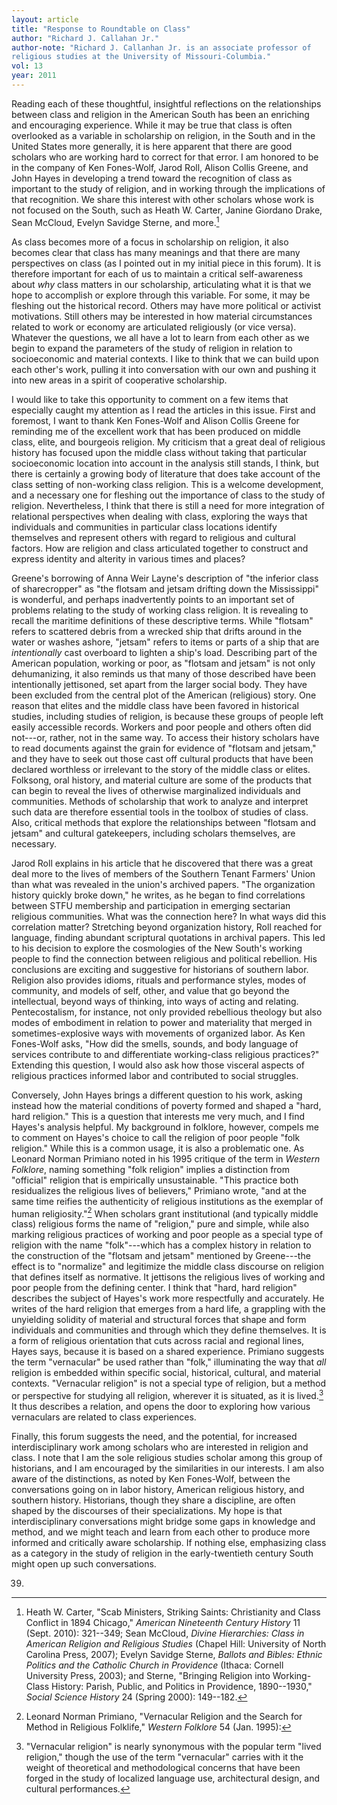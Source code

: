 ```yaml
---
layout: article
title: "Response to Roundtable on Class"
author: "Richard J. Callahan Jr."
author-note: "Richard J. Callanhan Jr. is an associate professor of
religious studies at the University of Missouri-Columbia."
vol: 13
year: 2011
---
```


Reading each of these thoughtful, insightful reflections on the
relationships between class and religion in the American South has been
an enriching and encouraging experience. While it may be true that class
is often overlooked as a variable in scholarship on religion, in the
South and in the United States more generally, it is here apparent that
there are good scholars who are working hard to correct for that error.
I am honored to be in the company of Ken Fones-Wolf, Jarod Roll, Alison
Collis Greene, and John Hayes in developing a trend toward the
recognition of class as important to the study of religion, and in
working through the implications of that recognition. We share this
interest with other scholars whose work is not focused on the South,
such as Heath W. Carter, Janine Giordano Drake, Sean McCloud, Evelyn
Savidge Sterne, and more.[^1] 

As class becomes more of a focus in scholarship on religion, it also
becomes clear that class has many meanings and that there are many
perspectives on class (as I pointed out in my initial piece in this
forum). It is therefore important for each of us to maintain a critical
self-awareness about *why* class matters in our scholarship,
articulating what it is that we hope to accomplish or explore through
this variable. For some, it may be fleshing out the historical record.
Others may have more political or activist motivations. Still others may
be interested in how material circumstances related to work or economy
are articulated religiously (or vice versa). Whatever the questions, we
all have a lot to learn from each other as we begin to expand the
parameters of the study of religion in relation to socioeconomic and
material contexts. I like to think that we can build upon each other's
work, pulling it into conversation with our own and pushing it into new
areas in a spirit of cooperative scholarship.

I would like to take this opportunity to comment on a few items that
especially caught my attention as I read the articles in this issue.
First and foremost, I want to thank Ken Fones-Wolf and Alison Collis
Greene for reminding me of the excellent work that has been produced on
middle class, elite, and bourgeois religion. My criticism that a great
deal of religious history has focused upon the middle class without
taking that particular socioeconomic location into account in the
analysis still stands, I think, but there is certainly a growing body of
literature that does take account of the class setting of non-working
class religion. This is a welcome development, and a necessary one for
fleshing out the importance of class to the study of religion.
Nevertheless, I think that there is still a need for more integration of
relational perspectives when dealing with class, exploring the ways that
individuals and communities in particular class locations identify
themselves and represent others with regard to religious and cultural
factors. How are religion and class articulated together to construct
and express identity and alterity in various times and places?

Greene's borrowing of Anna Weir Layne's description of "the inferior
class of sharecropper" as "the flotsam and jetsam drifting down the
Mississippi" is wonderful, and perhaps inadvertently points to an
important set of problems relating to the study of working class
religion. It is revealing to recall the maritime definitions of these
descriptive terms. While "flotsam" refers to scattered debris from a
wrecked ship that drifts around in the water or washes ashore, "jetsam"
refers to items or parts of a ship that are *intentionally* cast
overboard to lighten a ship's load. Describing part of the American
population, working or poor, as "flotsam and jetsam" is not only
dehumanizing, it also reminds us that many of those described have been
intentionally jettisoned, set apart from the larger social body. They
have been excluded from the central plot of the American (religious)
story. One reason that elites and the middle class have been favored in
historical studies, including studies of religion, is because these
groups of people left easily accessible records. Workers and poor people
and others often did not---or, rather, not in the same way. To access
their history scholars have to read documents against the grain for
evidence of "flotsam and jetsam," and they have to seek out those cast
off cultural products that have been declared worthless or irrelevant to
the story of the middle class or elites. Folksong, oral history, and
material culture are some of the products that can begin to reveal the
lives of otherwise marginalized individuals and communities. Methods of
scholarship that work to analyze and interpret such data are therefore
essential tools in the toolbox of studies of class. Also, critical
methods that explore the relationships between "flotsam and jetsam" and
cultural gatekeepers, including scholars themselves, are necessary.

Jarod Roll explains in his article that he discovered that there was a
great deal more to the lives of members of the Southern Tenant Farmers'
Union than what was revealed in the union's archived papers. "The
organization history quickly broke down," he writes, as he began to find
correlations between STFU membership and participation in emerging
sectarian religious communities. What was the connection here? In what
ways did this correlation matter? Stretching beyond organization
history, Roll reached for language, finding abundant scriptural
quotations in archival papers. This led to his decision to explore the
cosmologies of the New South's working people to find the connection
between religious and political rebellion. His conclusions are exciting
and suggestive for historians of southern labor. Religion also provides
idioms, rituals and performance styles, modes of community, and models
of self, other, and value that go beyond the intellectual, beyond ways
of thinking, into ways of acting and relating. Pentecostalism, for
instance, not only provided rebellious theology but also modes of
embodiment in relation to power and materiality that merged in
sometimes-explosive ways with movements of organized labor. As Ken
Fones-Wolf asks, "How did the smells, sounds, and body language of
services contribute to and differentiate working-class religious
practices?" Extending this question, I would also ask how those visceral
aspects of religious practices informed labor and contributed to social
struggles.

Conversely, John Hayes brings a different question to his work, asking
instead how the material conditions of poverty formed and shaped a
"hard, hard religion." This is a question that interests me very much,
and I find Hayes's analysis helpful. My background in folklore, however,
compels me to comment on Hayes's choice to call the religion of poor
people "folk religion." While this is a common usage, it is also a
problematic one. As Leonard Norman Primiano noted in his 1995 critique
of the term in *Western Folklore*, naming something "folk religion"
implies a distinction from "official" religion that is empirically
unsustainable. "This practice both residualizes the religious lives of
believers," Primiano wrote, "and at the same time reifies the
authenticity of religious institutions as the exemplar of human
religiosity."[^2]  When scholars grant institutional (and
typically middle class) religious forms the name of "religion," pure and
simple, while also marking religious practices of working and poor
people as a special type of religion with the name "folk"---which has a
complex history in relation to the construction of the "flotsam and
jetsam" mentioned by Greene---the effect is to "normalize" and legitimize
the middle class discourse on religion that defines itself as normative.
It jettisons the religious lives of working and poor people from the
defining center. I think that "hard, hard religion" describes the
subject of Hayes's work more respectfully and accurately. He writes of
the hard religion that emerges from a hard life, a grappling with the
unyielding solidity of material and structural forces that shape and
form individuals and communities and through which they define
themselves. It is a form of religious orientation that cuts across
racial and regional lines, Hayes says, because it is based on a shared
experience. Primiano suggests the term "vernacular" be used rather than
"folk," illuminating the way that *all* religion is embedded within
specific social, historical, cultural, and material contexts.
"Vernacular religion" is not a special type of religion, but a method or
perspective for studying all religion, wherever it is situated, as it is
lived.[^3]  It thus describes a relation, and opens the door to
exploring how various vernaculars are related to class experiences.

Finally, this forum suggests the need, and the potential, for increased
interdisciplinary work among scholars who are interested in religion and
class. I note that I am the sole religious studies scholar among this
group of historians, and I am encouraged by the similarities in our
interests. I am also aware of the distinctions, as noted by Ken
Fones-Wolf, between the conversations going on in labor history,
American religious history, and southern history. Historians, though
they share a discipline, are often shaped by the discourses of their
specializations. My hope is that interdisciplinary conversations might
bridge some gaps in knowledge and method, and we might teach and learn
from each other to produce more informed and critically aware
scholarship. If nothing else, emphasizing class as a category in the
study of religion in the early-twentieth century South might open up
such conversations.

[^1]:  Heath W. Carter, "Scab Ministers, Striking Saints:
Christianity and Class Conflict in 1894 Chicago," *American Nineteenth
Century History* 11 (Sept. 2010): 321--349; Sean McCloud, *Divine
Hierarchies: Class in American Religion and Religious Studies* (Chapel
Hill: University of North Carolina Press, 2007); Evelyn Savidge Sterne,
*Ballots and Bibles: Ethnic Politics and the Catholic Church in
Providence* (Ithaca: Cornell University Press, 2003); and Sterne,
"Bringing Religion into Working-Class History: Parish, Public, and
Politics in Providence, 1890--1930," *Social Science History* 24 (Spring
2000): 149--182. 
 
[^2]: Leonard Norman Primiano, "Vernacular Religion and the Search
for Method in Religious Folklife," *Western Folklore* 54 (Jan. 1995):
39.

[^3]:  "Vernacular religion" is nearly synonymous with the popular
term "lived religion," though the use of the term "vernacular" carries
with it the weight of theoretical and methodological concerns that have
been forged in the study of localized language use, architectural
design, and cultural performances.
